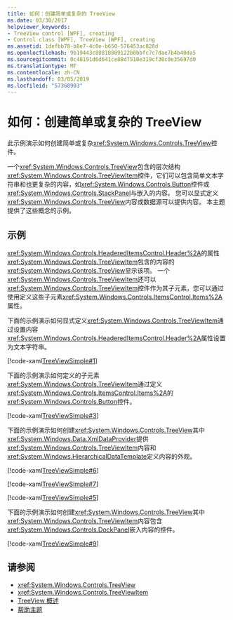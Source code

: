 ```yaml
---
title: 如何：创建简单或复杂的 TreeView
ms.date: 03/30/2017
helpviewer_keywords:
- TreeView control [WPF], creating
- Control class [WPF], TreeView [WPF], creating
ms.assetid: 1defbb78-b8e7-4c0e-b650-576453ac828d
ms.openlocfilehash: 9b19443c80818809122b0bbfc7c7dae7b4b40da5
ms.sourcegitcommit: 0c48191d6d641ce88d7510e319cf38c0e35697d0
ms.translationtype: MT
ms.contentlocale: zh-CN
ms.lasthandoff: 03/05/2019
ms.locfileid: "57368903"
---
```

# <a name="how-to-create-simple-or-complex-treeviews"></a>如何：创建简单或复杂的 TreeView
此示例演示如何创建简单或复杂<xref:System.Windows.Controls.TreeView>控件。  
  
 一个<xref:System.Windows.Controls.TreeView>包含的层次结构<xref:System.Windows.Controls.TreeViewItem>控件，它们可以包含简单文本字符串和也更复杂的内容，如<xref:System.Windows.Controls.Button>控件或<xref:System.Windows.Controls.StackPanel>与嵌入的内容。 您可以显式定义<xref:System.Windows.Controls.TreeView>内容或数据源可以提供内容。 本主题提供了这些概念的示例。  
  
## <a name="example"></a>示例  
 <xref:System.Windows.Controls.HeaderedItemsControl.Header%2A>的属性<xref:System.Windows.Controls.TreeViewItem>包含的内容的<xref:System.Windows.Controls.TreeView>显示该项。 一个<xref:System.Windows.Controls.TreeViewItem>还可以<xref:System.Windows.Controls.TreeViewItem>控件作为其子元素，您可以通过使用定义这些子元素<xref:System.Windows.Controls.ItemsControl.Items%2A>属性。  
  
 下面的示例演示如何显式定义<xref:System.Windows.Controls.TreeViewItem>通过设置内容<xref:System.Windows.Controls.HeaderedItemsControl.Header%2A>属性设置为文本字符串。  
  
 [!code-xaml[TreeViewSimple#1](~/samples/snippets/csharp/VS_Snippets_Wpf/TreeViewSimple/CS/Window1.xaml#1)]  
  
 下面的示例演示如何定义的子元素<xref:System.Windows.Controls.TreeViewItem>通过定义<xref:System.Windows.Controls.ItemsControl.Items%2A>的<xref:System.Windows.Controls.Button>控件。  
  
 [!code-xaml[TreeViewSimple#3](~/samples/snippets/csharp/VS_Snippets_Wpf/TreeViewSimple/CS/Window1.xaml#3)]  
  
 下面的示例演示如何创建<xref:System.Windows.Controls.TreeView>其中<xref:System.Windows.Data.XmlDataProvider>提供<xref:System.Windows.Controls.TreeViewItem>内容和<xref:System.Windows.HierarchicalDataTemplate>定义内容的外观。  
  
 [!code-xaml[TreeViewSimple#6](~/samples/snippets/csharp/VS_Snippets_Wpf/TreeViewSimple/CS/Window1.xaml#6)]  
  
 [!code-xaml[TreeViewSimple#7](~/samples/snippets/csharp/VS_Snippets_Wpf/TreeViewSimple/CS/Window1.xaml#7)]  
  
 [!code-xaml[TreeViewSimple#5](~/samples/snippets/csharp/VS_Snippets_Wpf/TreeViewSimple/CS/Window1.xaml#5)]  
  
 下面的示例演示如何创建<xref:System.Windows.Controls.TreeView>其中<xref:System.Windows.Controls.TreeViewItem>内容包含<xref:System.Windows.Controls.DockPanel>嵌入内容的控件。  
  
 [!code-xaml[TreeViewSimple#9](~/samples/snippets/csharp/VS_Snippets_Wpf/TreeViewSimple/CS/Window1.xaml#9)]  
  
## <a name="see-also"></a>请参阅
- <xref:System.Windows.Controls.TreeView>
- <xref:System.Windows.Controls.TreeViewItem>
- [TreeView 概述](treeview-overview.md)
- [帮助主题](treeview-how-to-topics.md)
